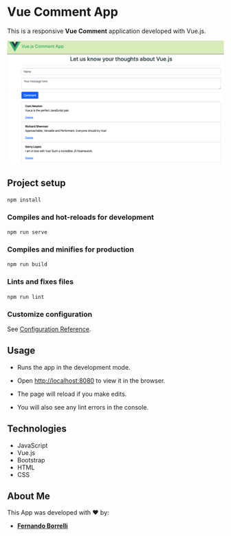 # Vue Comment App
This is a responsive **Vue Comment** application developed with Vue.js.

![](/vue-first-project/public/images/home.png)

## Project setup
```
npm install
```

### Compiles and hot-reloads for development
```
npm run serve
```

### Compiles and minifies for production
```
npm run build
```

### Lints and fixes files
```
npm run lint
```

### Customize configuration
See [Configuration Reference](https://cli.vuejs.org/config/).

## Usage

- Runs the app in the development mode.

- Open [http://localhost:8080](http://localhost:8080) to view it in the browser.

- The page will reload if you make edits.

- You will also see any lint errors in the console.


## Technologies

- JavaScript
- Vue.js
- Bootstrap
- HTML
- CSS

## About Me

This App was developed with :heart: by:

- [**Fernando Borrelli**](https://github.com/flborrelli)
